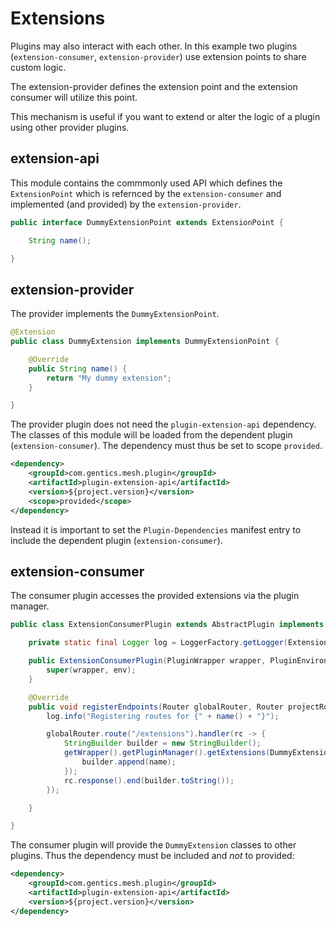 # Extensions

Plugins may also interact with each other. In this example two plugins (`extension-consumer`, `extension-provider`) use extension points to share custom logic.

The extension-provider defines the extension point and the extension consumer will utilize this point.

This mechanism is useful if you want to extend or alter the logic of a plugin using other provider plugins.

## extension-api

This module contains the commmonly used API which defines the `ExtensionPoint` which is refernced by the `extension-consumer` and implemented (and provided) by the `extension-provider`.

```java
public interface DummyExtensionPoint extends ExtensionPoint {

	String name();

}
```

## extension-provider

The provider implements the `DummyExtensionPoint`.  

```java
@Extension
public class DummyExtension implements DummyExtensionPoint {

	@Override
	public String name() {
		return "My dummy extension";
	}

}
```

The provider plugin does not need the `plugin-extension-api` dependency. The classes of this module will be loaded from the dependent plugin (`extension-consumer`). The dependency must thus be set to scope `provided`.

```xml
<dependency>
    <groupId>com.gentics.mesh.plugin</groupId>
    <artifactId>plugin-extension-api</artifactId>
    <version>${project.version}</version>
    <scope>provided</scope>
</dependency>
```

Instead it is important to set the `Plugin-Dependencies` manifest entry to include the dependent plugin (`extension-consumer`).

## extension-consumer

The consumer plugin accesses the provided extensions via the plugin manager.

```java
public class ExtensionConsumerPlugin extends AbstractPlugin implements RestPlugin {

	private static final Logger log = LoggerFactory.getLogger(ExtensionConsumerPlugin.class);

	public ExtensionConsumerPlugin(PluginWrapper wrapper, PluginEnvironment env) {
		super(wrapper, env);
	}

	@Override
	public void registerEndpoints(Router globalRouter, Router projectRouter) {
		log.info("Registering routes for {" + name() + "}");

		globalRouter.route("/extensions").handler(rc -> {
			StringBuilder builder = new StringBuilder();
			getWrapper().getPluginManager().getExtensions(DummyExtensionPoint.class).stream().map(e -> e.name()).forEach(name -> {
				builder.append(name);
			});
			rc.response().end(builder.toString());
		});

	}

}
```

The consumer plugin will provide the `DummyExtension` classes to other plugins. Thus the dependency must be included and *not* to provided:

```xml
<dependency>
    <groupId>com.gentics.mesh.plugin</groupId>
    <artifactId>plugin-extension-api</artifactId>
    <version>${project.version}</version>
</dependency>
```



